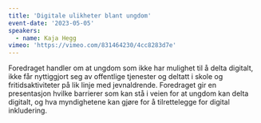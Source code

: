 ```yaml
---
title: 'Digitale ulikheter blant ungdom'
event-date: '2023-05-05'
speakers:
  - name: Kaja Hegg
vimeo: 'https://vimeo.com/831464230/4cc8283d7e'
---
```


Foredraget handler om at ungdom som ikke har mulighet til å delta digitalt, ikke får nyttiggjort seg av offentlige tjenester og deltatt i skole og fritidsaktiviteter på lik linje med jevnaldrende. Foredraget gir en presentasjon hvilke barrierer som kan stå i veien for at ungdom kan delta digitalt, og hva myndighetene kan gjøre for å tilrettelegge for digital inkludering.